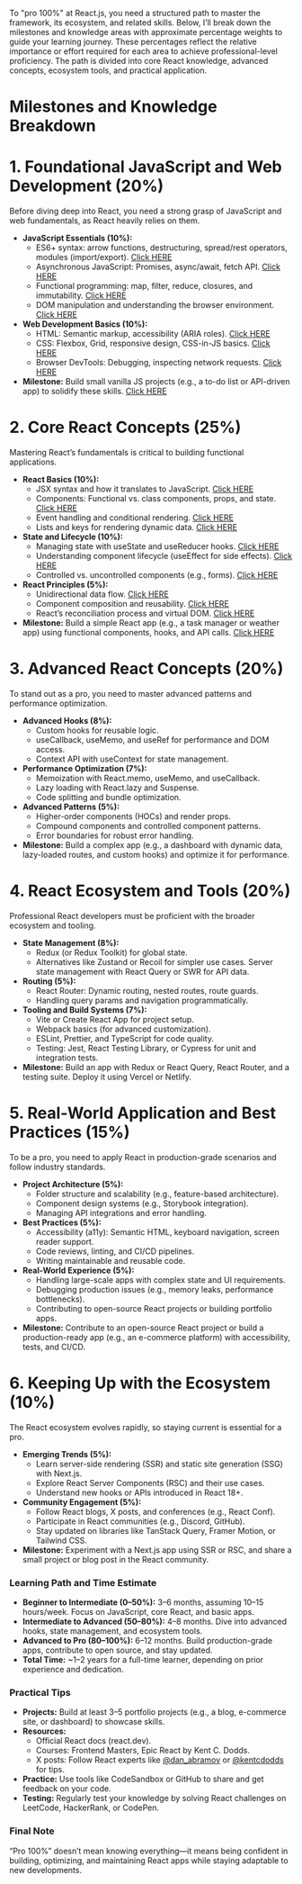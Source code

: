 To "pro 100%" at React.js, you need a structured path to master the framework, its ecosystem, and related skills. Below, I’ll break down the milestones and knowledge areas with approximate percentage weights to guide your learning journey. These percentages reflect the relative importance or effort required for each area to achieve professional-level proficiency. The path is divided into core React knowledge, advanced concepts, ecosystem tools, and practical application.

# Milestones and Knowledge Breakdown
# 1. Foundational JavaScript and Web Development (20%)
Before diving deep into React, you need a strong grasp of JavaScript and web fundamentals, as React heavily relies on them.
* **JavaScript Essentials (10%):**
  * ES6+ syntax: arrow functions, destructuring, spread/rest operators, modules (import/export). [Click HERE](https://github.com/Mustaffa96/ReactJS-Mastery-Roadmap-100-Breakdown-/tree/main/es6-syntax)
  * Asynchronous JavaScript: Promises, async/await, fetch API. [Click HERE](https://github.com/Mustaffa96/ReactJS-Mastery-Roadmap-100-Breakdown-/tree/main/async-js)
  * Functional programming: map, filter, reduce, closures, and immutability. [Click HERE](https://github.com/Mustaffa96/ReactJS-Mastery-Roadmap-100-Breakdown-/tree/main/fp)
  * DOM manipulation and understanding the browser environment. [Click HERE](https://github.com/Mustaffa96/ReactJS-Mastery-Roadmap-100-Breakdown-/tree/main/dom-manipulation)
* **Web Development Basics (10%):**
  * HTML: Semantic markup, accessibility (ARIA roles). [Click HERE](https://github.com/Mustaffa96/ReactJS-Mastery-Roadmap-100-Breakdown-/tree/main/html)
  * CSS: Flexbox, Grid, responsive design, CSS-in-JS basics. [Click HERE](https://github.com/Mustaffa96/ReactJS-Mastery-Roadmap-100-Breakdown-/tree/main/css)
  * Browser DevTools: Debugging, inspecting network requests. [Click HERE](https://github.com/Mustaffa96/ReactJS-Mastery-Roadmap-100-Breakdown-/tree/main/devtool)
* **Milestone:** Build small vanilla JS projects (e.g., a to-do list or API-driven app) to solidify these skills. [Click HERE](https://github.com/Mustaffa96/ReactJS-milestone-1)

# 2. Core React Concepts (25%)
Mastering React’s fundamentals is critical to building functional applications.
* **React Basics (10%):**
  * JSX syntax and how it translates to JavaScript. [Click HERE](https://github.com/Mustaffa96/ReactJS-Mastery-Roadmap-100-Breakdown-/tree/main/jsx-syntax)
  * Components: Functional vs. class components, props, and state. [Click HERE](https://github.com/Mustaffa96/ReactJS-Mastery-Roadmap-100-Breakdown-/tree/main/components)
  * Event handling and conditional rendering. [Click HERE](https://github.com/Mustaffa96/ReactJS-Mastery-Roadmap-100-Breakdown-/tree/main/event-handling)
  * Lists and keys for rendering dynamic data. [Click HERE](https://github.com/Mustaffa96/ReactJS-Mastery-Roadmap-100-Breakdown-/tree/main/list-key)
* **State and Lifecycle (10%):**
  * Managing state with useState and useReducer hooks. [Click HERE](https://github.com/Mustaffa96/ReactJS-Mastery-Roadmap-100-Breakdown-/tree/main/hooks)
  * Understanding component lifecycle (useEffect for side effects). [Click HERE](https://github.com/Mustaffa96/ReactJS-Mastery-Roadmap-100-Breakdown-/tree/main/component-lifecycle)
  * Controlled vs. uncontrolled components (e.g., forms). [Click HERE](https://github.com/Mustaffa96/ReactJS-Mastery-Roadmap-100-Breakdown-/tree/main/control-uncontrol-comp)
* **React Principles (5%):**
  * Unidirectional data flow. [Click HERE](https://github.com/Mustaffa96/ReactJS-Mastery-Roadmap-100-Breakdown-/tree/main/undir-data-flow)
  * Component composition and reusability. [Click HERE](https://github.com/Mustaffa96/ReactJS-Mastery-Roadmap-100-Breakdown-/tree/main/comp-composition)
  * React’s reconciliation process and virtual DOM. [Click HERE](https://github.com/Mustaffa96/ReactJS-Mastery-Roadmap-100-Breakdown-/tree/main/reconciliation)
* **Milestone:** Build a simple React app (e.g., a task manager or weather app) using functional components, hooks, and API calls. [Click HERE](https://github.com/Mustaffa96/ReactJS-milestone-2/tree/main)

# 3. Advanced React Concepts (20%)
To stand out as a pro, you need to master advanced patterns and performance optimization.
* **Advanced Hooks (8%):**
  * Custom hooks for reusable logic.
  * useCallback, useMemo, and useRef for performance and DOM access.
  * Context API with useContext for state management.
* **Performance Optimization (7%):**
  * Memoization with React.memo, useMemo, and useCallback.
  * Lazy loading with React.lazy and Suspense.
  * Code splitting and bundle optimization.
* **Advanced Patterns (5%):**
  * Higher-order components (HOCs) and render props.
  * Compound components and controlled component patterns.
  * Error boundaries for robust error handling.
* **Milestone:** Build a complex app (e.g., a dashboard with dynamic data, lazy-loaded routes, and custom hooks) and optimize it for performance.

# 4. React Ecosystem and Tools (20%)
Professional React developers must be proficient with the broader ecosystem and tooling.
* **State Management (8%):**
  * Redux (or Redux Toolkit) for global state.
  * Alternatives like Zustand or Recoil for simpler use cases.
Server state management with React Query or SWR for API data.
* **Routing (5%):**
  * React Router: Dynamic routing, nested routes, route guards.
  * Handling query params and navigation programmatically.
* **Tooling and Build Systems (7%):**
  * Vite or Create React App for project setup.
  * Webpack basics (for advanced customization).
  * ESLint, Prettier, and TypeScript for code quality.
  * Testing: Jest, React Testing Library, or Cypress for unit and integration tests.
* **Milestone:** Build an app with Redux or React Query, React Router, and a testing suite. Deploy it using Vercel or Netlify.

# 5. Real-World Application and Best Practices (15%)
To be a pro, you need to apply React in production-grade scenarios and follow industry standards.
* **Project Architecture (5%):**
  * Folder structure and scalability (e.g., feature-based architecture).
  * Component design systems (e.g., Storybook integration).
  * Managing API integrations and error handling.
* **Best Practices (5%):**
  * Accessibility (a11y): Semantic HTML, keyboard navigation, screen reader support.
  * Code reviews, linting, and CI/CD pipelines.
  * Writing maintainable and reusable code.
* **Real-World Experience (5%):**
  * Handling large-scale apps with complex state and UI requirements.
  * Debugging production issues (e.g., memory leaks, performance bottlenecks).
  * Contributing to open-source React projects or building portfolio apps.
* **Milestone:** Contribute to an open-source React project or build a production-ready app (e.g., an e-commerce platform) with accessibility, tests, and CI/CD.

# 6. Keeping Up with the Ecosystem (10%)
The React ecosystem evolves rapidly, so staying current is essential for a pro.
* **Emerging Trends (5%):**
  * Learn server-side rendering (SSR) and static site generation (SSG) with Next.js.
  * Explore React Server Components (RSC) and their use cases.
  * Understand new hooks or APIs introduced in React 18+.
* **Community Engagement (5%):**
  * Follow React blogs, X posts, and conferences (e.g., React Conf).
  * Participate in React communities (e.g., Discord, GitHub).
  * Stay updated on libraries like TanStack Query, Framer Motion, or Tailwind CSS.
* **Milestone:** Experiment with a Next.js app using SSR or RSC, and share a small project or blog post in the React community.

### Learning Path and Time Estimate
* **Beginner to Intermediate (0–50%):** 3–6 months, assuming 10–15 hours/week. Focus on JavaScript, core React, and basic apps.
* **Intermediate to Advanced (50–80%):** 4–8 months. Dive into advanced hooks, state management, and ecosystem tools.
* **Advanced to Pro (80–100%):** 6–12 months. Build production-grade apps, contribute to open source, and stay updated.
* **Total Time:** ~1–2 years for a full-time learner, depending on prior experience and dedication.

### Practical Tips
* **Projects:** Build at least 3–5 portfolio projects (e.g., a blog, e-commerce site, or dashboard) to showcase skills.
* **Resources:**
  * Official React docs (react.dev).
  * Courses: Frontend Masters, Epic React by Kent C. Dodds.
  * X posts: Follow React experts like [@dan_abramov](https://x.com/dan_abramov) or [@kentcdodds](https://x.com/kentcdodds) for tips.
* **Practice:** Use tools like CodeSandbox or GitHub to share and get feedback on your code.
* **Testing:** Regularly test your knowledge by solving React challenges on LeetCode, HackerRank, or CodePen.

### Final Note
“Pro 100%” doesn’t mean knowing everything—it means being confident in building, optimizing, and maintaining React apps while staying adaptable to new developments. 
